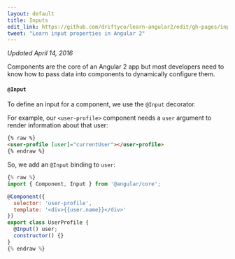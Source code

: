```yaml
---
layout: default
title: Inputs
edit_link: https://github.com/driftyco/learn-angular2/edit/gh-pages/inputs/index.md
tweet: "Learn input properties in Angular 2"
---
```



_Updated April 14, 2016_

Components are the core of an Angular 2 app but most developers need to know how to pass data into components to dynamically configure them.

#### `@Input`

To define an input for a component, we use the `@Input` decorator.

For example, our `<user-profile>` component needs a `user` argument to render information about that user:

```html
{% raw %}
<user-profile [user]="currentUser"></user-profile>
{% endraw %}
```

So, we add an `@Input` binding to `user`:

```javascript
{% raw %}
import { Component, Input } from '@angular/core';

@Component({
  selector: 'user-profile',
  template: '<div>{{user.name}}</div>'
})
export class UserProfile {
  @Input() user;
  constructor() {}
}
{% endraw %}
```
